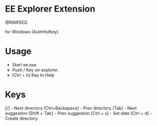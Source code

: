 # EE Explorer Extension
@RAWSEQ

for Windows (AuthHotKey)

# Usage

- Start ee.exe
- Push / Key on explorer.
- [Ctrl + h] Key to Help

# Keys
 [/]              - Next directory
 [Ctrl+Backspace] - Prev directory
 [Tab]            - Next suggestion
 [Shift + Tab]    - Prev suggestion
 [Ctrl + s]       - Set date
 [Ctrl + d]       - Create directory